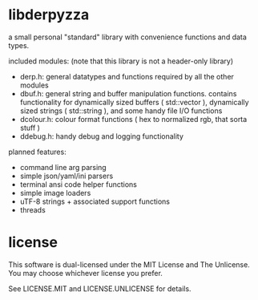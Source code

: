 # libderpyzza
a small personal "standard" library with convenience functions and data types.

included modules:
  (note that this library is not a header-only library)
  - derp.h: general datatypes and functions required by all the other modules
  - dbuf.h: general string and buffer manipulation functions. contains functionality for dynamically sized buffers ( std::vector ), dynamically sized strings ( std::string ), and some handy file I/O functions
  - dcolour.h: colour format functions ( hex to normalized rgb, that sorta stuff )
  - ddebug.h: handy debug and logging functionality

planned features:
  - command line arg parsing
  - simple json/yaml/ini parsers
  - terminal ansi code helper functions
  - simple image loaders
  - uTF-8 strings + associated support functions
  - threads
  
# license
This software is dual-licensed under the MIT License and The Unlicense.
You may choose whichever license you prefer.

See LICENSE.MIT and LICENSE.UNLICENSE for details.
